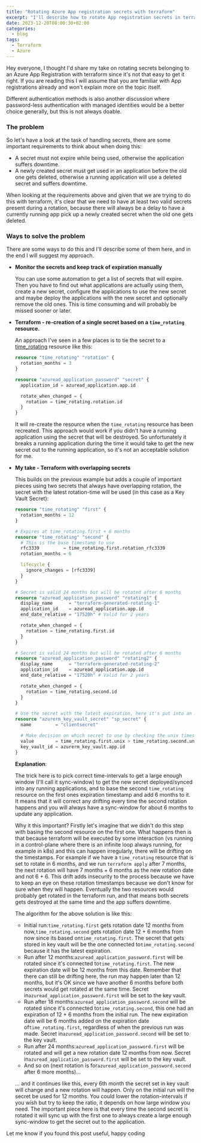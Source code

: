 ```yaml
---
title: "Rotating Azure App registration secrets with terraform"
excerpt: "I'll describe how to rotate App registration secrets in terraform"
date: 2023-12-20T08:00:30+02:00
categories:
  - blog
tags:
  - Terraform
  - Azure
---
```


Hey everyone, I thought I'd share my take on rotating secrets belonging to an Azure App Registration with terraform since it's not that easy to get it right. If you are reading this I will assume that you are familiar with App registrations already and won't explain more on the topic itself.

Different authentication methods is also another discussion where password-less authentication with managed identities would be a better choice generally, but this is not always doable.

### The problem

So let's have a look at the task of handling secrets, there are some important requirements to think about when doing this:

- A secret must not expire while being used, otherwise the application suffers downtime.
- A newly created secret must get used in an application before the old one gets deleted, otherwise a running application will use a deleted secret and suffers downtime.

When looking at the requirements above and given that we are trying to do this with terraform, it's clear that we need to have at least two valid secrets present during a rotation, because there will always be a delay to have a currently running app pick up a newly created secret when the old one gets deleted.

### Ways to solve the problem

There are some ways to do this and I'll describe some of them here, and in the end I will suggest my approach.

- **Monitor the secrets and keep track of expiration manually**

  You can use some automation to get a list of secrets that will expire. Then you have to find out what applications are actually using them, create a new secret, configure the applications to use the new secret and maybe deploy the applications with the new secret and optionally remove the old ones. This is time consuming and will probably be missed sooner or later.
- **Terraform - re-creation of a single secret based on a `time_rotating` resource.**

  An approach I've seen in a few places is to tie the secret to a [time_rotating](https://registry.terraform.io/providers/hashicorp/time/latest/docs/resources/rotating) resource like this:

  ```terraform
  resource "time_rotating" "rotation" {
    rotation_months = 3
  }

  resource "azuread_application_password" "secret" {
    application_id = azuread_application.app.id

    rotate_when_changed = {
      rotation = time_rotating.rotation.id
    }
  }
  ```
  It will re-create the resource when the `time_rotating` resource has been recreated. This approach would work if you didn't have a running application using the secret that will be destroyed. So unfortunately it breaks a running application during the time it would take to get the new secret out to the running application, so it's not an acceptable solution for me.
- **My take - Terraform with overlapping secrets**

  This builds on the previous example but adds a couple of important pieces using two secrets that always have overlapping rotation, the secret with the latest rotation-time will be used (in this case as a Key Vault Secret):

  ```terraform
  resource "time_rotating" "first" {
    rotation_months = 12
  }

  # Expires at time_rotating.first + 6 months
  resource "time_rotating" "second" {
    # This is the base timestamp to use
    rfc3339         = time_rotating.first.rotation_rfc3339
    rotation_months = 6

    lifecycle {
      ignore_changes = [rfc3339]
    }
  }

  # Secret is valid 24 months but will be rotated after 6 months
  resource "azuread_application_password" "rotating1" {
    display_name      = "terraform-generated-rotating-1"
    application_id    = azuread_application.app.id
    end_date_relative = "17520h" # Valid for 2 years

    rotate_when_changed = {
      rotation = time_rotating.first.id
    }
  }

  # Secret is valid 24 months but will be rotated after 6 months
  resource "azuread_application_password" "rotating2" {
    display_name      = "terraform-generated-rotating-2"
    application_id    = azuread_application.app.id
    end_date_relative = "17520h" # Valid for 2 years

    rotate_when_changed = {
      rotation = time_rotating.second.id
    }
  }

  # Use the secret with the latest expiration, here it's put into an Azure Key Vault
  resource "azurerm_key_vault_secret" "sp_secret" {
    name         = "clientsecret"

    # Make decision on which secret to use by checking the unix timestamp of each rotation timestamp
    value        = time_rotating.first.unix > time_rotating.second.unix ? azuread_application_password.rotating1.value : azuread_application_password.rotating2.value
    key_vault_id = azurerm_key_vault.app.id
  }
  ```

  **Explanation**:

  The trick here is to pick correct time-intervals to get a large enough window (I'll call it sync-window) to get the new secret deployed/synced into any running applications, and to base the second `time_rotating` resource on the first ones expiration timestamp and add 6 months to it. It means that it will correct any drifting every time the second rotation happens and you will always have a sync-window for about 6 months to update any application.

  Why it this important? Firstly let's imagine that we didn't do this step with basing the second resource on the first one. What happens then is that because terraform will be executed by some interaction (vs running in a control-plane where there is an infinite loop always running, for example in k8s) and this can happen irregularly, there will be drifting on the timestamps. For example if we have a `time_rotating` resource that is set to rotate in 6 months, and we run `terraform apply` after 7 months, the next rotation will have 7 months + 6 months as the new rotation date and not 6 + 6. This drift adds insecurity to the process because we have to keep an eye on these rotation timestamps because we don't know for sure when they will happen. Eventually the two resources would probably get rotated in the terraform run, and that means both secrets gets destroyed at the same time and the app suffers downtime.

  The algorithm for the above solution is like this:

  - Initial run:`time_rotating.first` gets rotation date 12 months from now,`time_rotating.second` gets rotation date 12 + 6 months from now since its based on`time_rotating.first`. The secret that gets stored in key vault will be the one connected to`time_rotating.second` because it has the latest expiration.
  - Run after 12 months:`azuread_application_password.first` will be rotated since it's connected to`time_rotating.first`. The new expiration date will be 12 months from this date. Remember that there can still be drifting here, the run may happen later than 12 months, but it's OK since we have another 6 months before both secrets would get rotated at the same time. Secret in`azuread_application_password.first` will be set to the key vault.
  - Run after 18 months:`azuread_application_password.second` will be rotated since it's connected to`time_rotating.second`, this one had an expiration of 12 + 6 months from the initial run. The new expiration date will be 6 months added on the expiration date of`time_rotating.first`, regardless of when the previous run was made. Secret in`azuread_application_password.second` will be set to the key vault.
  - Run after 24 months:`azuread_application_password.first` will be rotated and will get a new rotation date 12 months from now. Secret in`azuread_application_password.first` will be set to the key vault.
  - And so on (next rotation is for`azuread_application_password.second` after 6 more months)...

  ... and it continues like this, every 6th month the secret set in key vault will change and a new rotation will happen. Only on the initial run will the secret be used for 12 months. You could lower the rotation-intervals if you wish but try to keep the ratio, it depends on how large window you need. The important piece here is that every time the second secret is rotated it will sync up with the first one to always create a large enough sync-window to get the secret out to the application.

Let me know if you found this post useful, happy coding
